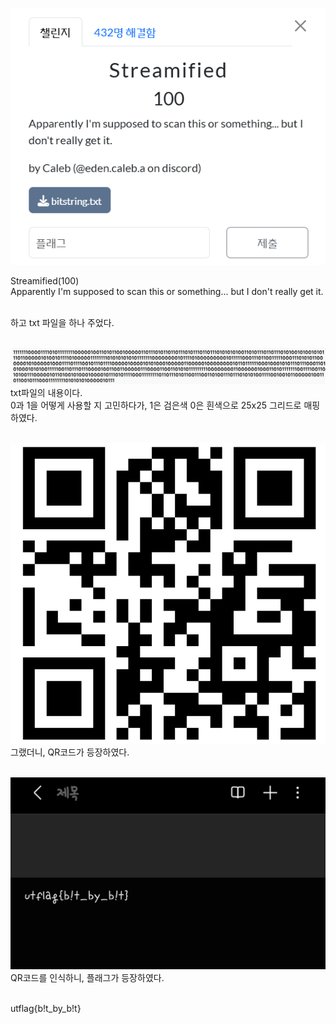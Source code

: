 ![alt text](1.png)<br>

Streamified(100)<Br>
Apparently I'm supposed to scan this or something... but I don't really get it.<br><br>

하고 txt 파일을 하나 주었다.<br><br>

![alt text](2.png)<br>
txt파일의 내용이다.<br>
0과 1을 어떻게 사용할 지 고민하다가, 1은 검은색 0은 흰색으로 25x25 그리드로 매핑하였다.<br><br>

![alt text](3.png)
그랬더니, QR코드가 등장하였다.<br><br>

![alt text](4.png)<br>
QR코드를 인식하니, 플래그가 등장하였다.<br><br>

utflag{b!t_by_b!t}

